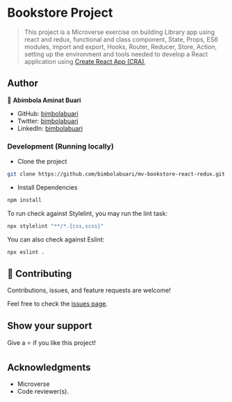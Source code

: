# Bookstore Project

> This project is a Microverse exercise on building Library app using react and redux, functional and class component, State, Props, ES6 modules, import and export, Hooks, Router, Reducer, Store, Action, setting up the environment and tools needed to develop a React application using [Create React App (CRA)](https://github.com/facebook/create-react-app),


## Author

👤 **Abimbola Aminat Buari**

- GitHub: [bimbolabuari](https://github.com/bimbolabuari)
- Twitter: [bimbolabuari](https://twitter.com/bimbolabuari)
- LinkedIn: [bimbolabuari](https://linkedin.com/in/bimbolabuari)

### Development (Running locally)

- Clone the project

```bash
git clone https://github.com/bimbolabuari/mv-bookstore-react-redux.git

```

- Install Dependencies

```bash
npm install
```

To run check against Stylelint, you may run the lint task:

```bash
npx stylelint "**/*.{css,scss}"
```

You can also check against Eslint:

```bash
npx eslint .
```


## 🤝 Contributing

Contributions, issues, and feature requests are welcome!

Feel free to check the [issues page](../../issues/).


## Show your support

Give a ⭐️ if you like this project!

## Acknowledgments

- Microverse
- Code reviewer(s).